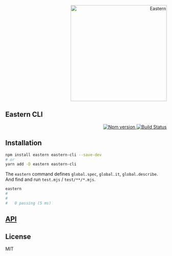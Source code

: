<p align="right">
  <img width="300" alt="Eastern" src="https://user-images.githubusercontent.com/1548478/44305426-d7365080-a3b1-11e8-9f7d-0ea817f15db0.png">
</p>

Eastern CLI
---

<p align="right">
  <a href="https://www.npmjs.com/package/eastern-cli">
    <img alt="Npm version" src="https://badge.fury.io/js/eastern-cli.svg">
  </a>
  <a href="https://travis-ci.org/59naga/eastern-cli">
    <img alt="Build Status" src="https://travis-ci.org/59naga/eastern-cli.svg?branch=master">
  </a>
</p>

Installation
---

```bash
npm install eastern eastern-cli --save-dev
# or
yarn add -D eastern eastern-cli
```

The `eastern` command defines `global.spec`, `global.it`, `global.describe`.
And find and run `test.mjs` / `test/**/*.mjs`.

```bash
eastern
# 
# 
#   0 passing (5 ms)
```

[API](https://github.com/59naga/eastern#api)
---

License
---
MIT
